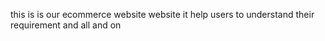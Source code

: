 this  is is our ecommerce website website it help users to understand their requirement and all and on
